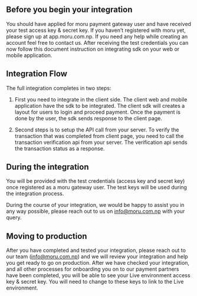 ## Before you begin your integration

You should have applied for moru payment gateway user and have received your test access key & secret key. If you haven’t registered with moru yet, please sign up at app.moru.com.np. If you need any help while creating an account feel free to contact us.
After receiving the test credentials you can now follow this document instruction on integrating sdk on your web or mobile application.

## Integration Flow

The full integration completes in two steps:

1. First you need to integrate in the client side. The client web and mobile application have the sdk to be integrated. The client sdk will creates a layout for users to login and proceed payment. Once the payment is done by the user, the sdk sends response to the client page.

2. Second steps is to setup the API call from your server. To verify the transaction that was completed from client page, you need to call the transaction verification api from your server. The verification api sends the transaction status as a response.

## During the integration

You will be provided with the test credentials (access key and secret key) once registered as a moru gateway user. The test keys will be used during the integration process.

During the course of your integration, we would be happy to assist you in any way possible, please reach out to us on info@moru.com.np with your query.

## Moving to production

After you have completed and tested your integration, please reach out to our team (info@moru.com.np) and we will review your integration and help you get ready to go on production. After we have checked your integration, and all other processes for onboarding you on to our payment partners have been completed, you will be able to see your Live environment access key & secret key. You will need to change to these keys to link to the Live environment.
